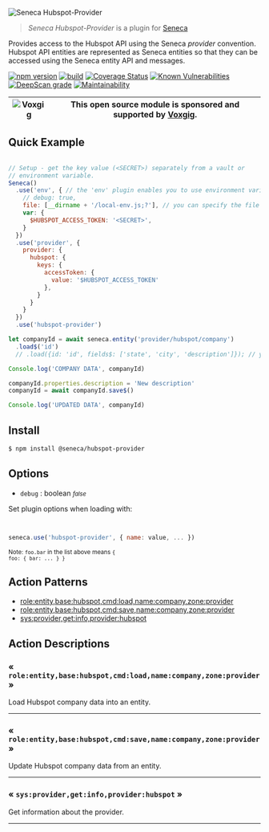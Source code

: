 ![Seneca Hubspot-Provider](http://senecajs.org/files/assets/seneca-logo.png)

> _Seneca Hubspot-Provider_ is a plugin for [Seneca](http://senecajs.org)


Provides access to the Hubspot API using the Seneca *provider*
convention. Hubspot API entities are represented as Seneca entities so
that they can be accessed using the Seneca entity API and messages.


[![npm version](https://img.shields.io/npm/v/@seneca/trello-provider.svg)](https://npmjs.com/package/@seneca/trello-provider)
[![build](https://github.com/senecajs/seneca-trello-provider/actions/workflows/build.yml/badge.svg)](https://github.com/senecajs/seneca-trello-provider/actions/workflows/build.yml)
[![Coverage Status](https://coveralls.io/repos/github/senecajs/seneca-trello-provider/badge.svg?branch=main)](https://coveralls.io/github/senecajs/seneca-trello-provider?branch=main)
[![Known Vulnerabilities](https://snyk.io/test/github/senecajs/seneca-trello-provider/badge.svg)](https://snyk.io/test/github/senecajs/seneca-trello-provider)
[![DeepScan grade](https://deepscan.io/api/teams/5016/projects/19462/branches/505954/badge/grade.svg)](https://deepscan.io/dashboard#view=project&tid=5016&pid=19462&bid=505954)
[![Maintainability](https://api.codeclimate.com/v1/badges/f76e83896b731bb5d609/maintainability)](https://codeclimate.com/github/senecajs/seneca-trello-provider/maintainability)


| ![Voxgig](https://www.voxgig.com/res/img/vgt01r.png) | This open source module is sponsored and supported by [Voxgig](https://www.voxgig.com). |
|---|---|


## Quick Example


```js

// Setup - get the key value (<SECRET>) separately from a vault or
// environment variable.
Seneca()
  .use('env', { // the 'env' plugin enables you to use environment variables in your Seneca instance.
    // debug: true,
    file: [__dirname + '/local-env.js;?'], // you can specify the file with your company's data such as id, etc.
    var: {
      $HUBSPOT_ACCESS_TOKEN: '<SECRET>',
    }
  })
  .use('provider', {
    provider: {
      hubspot: {
        keys: {
          accessToken: {
            value: '$HUBSPOT_ACCESS_TOKEN'
          },
        }
      }
    }
  })
  .use('hubspot-provider')

let companyId = await seneca.entity('provider/hubspot/company')
  .load$('id')
  // .load({id: 'id', fields$: ['state', 'city', 'description']}); // you can use fields$_directive to specify the properties you want to get from a company

Console.log('COMPANY DATA', companyId)

companyId.properties.description = 'New description'
companyId = await companyId.save$()

Console.log('UPDATED DATA', companyId)

```

## Install

```sh
$ npm install @seneca/hubspot-provider
```



<!--START:options-->


## Options

* `debug` : boolean <i><small>false</small></i>


Set plugin options when loading with:
```js


seneca.use('hubspot-provider', { name: value, ... })


```


<small>Note: <code>foo.bar</code> in the list above means 
<code>{ foo: { bar: ... } }</code></small> 



<!--END:options-->

<!--START:action-list-->


## Action Patterns

* [role:entity,base:hubspot,cmd:load,name:company,zone:provider](#-roleentitybasehubspotcmdloadnamecompanyzoneprovider-)
* [role:entity,base:hubspot,cmd:save,name:company,zone:provider](#-roleentitybasehubspotcmdsavenamecompanyzoneprovider-)
* [sys:provider,get:info,provider:hubspot](#-sysprovidergetinfoproviderhubspot-)


<!--END:action-list-->

<!--START:action-desc-->


## Action Descriptions

### &laquo; `role:entity,base:hubspot,cmd:load,name:company,zone:provider` &raquo;

Load Hubspot company data into an entity.



----------
### &laquo; `role:entity,base:hubspot,cmd:save,name:company,zone:provider` &raquo;

Update Hubspot company data from an entity.



----------
### &laquo; `sys:provider,get:info,provider:hubspot` &raquo;

Get information about the provider.



----------


<!--END:action-desc-->
